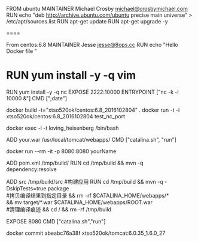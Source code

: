 FROM ubuntu
MAINTAINER Michael Crosby <michael@crosbymichael.com>
RUN echo "deb http://archive.ubuntu.com/ubuntu precise main universe" > /etc/apt/sources.list
RUN apt-get update
RUN apt-get upgrade -y


====

From centos:6.8
MAINTAINER Jesse <jesse@8ops.cc>
RUN echo "Hello Docker file "
# RUN yum install -y -q vim
RUN yum install -y -q nc
EXPOSE 2222:10000
ENTRYPOINT ["nc -k -l 10000 &"]
CMD [";date"]

docker build -t="xtso520ok/centos:6.8_2016102804" .
docker run -t -i xtso520ok/centos:6.8_2016102804 test_nc_port


docker exec -i -t loving_heisenberg /bin/bash


ADD your.war /usr/local/tomcat/webapps/
CMD ["catalina.sh", "run"]

docker run --rm -it -p 8080:8080 yourName


ADD pom.xml /tmp/build/
RUN cd /tmp/build && mvn -q dependency:resolve

ADD src /tmp/build/src
        #构建应用
RUN cd /tmp/build && mvn -q -DskipTests=true package \
        #拷贝编译结果到指定目录
        && rm -rf $CATALINA_HOME/webapps/* \
        && mv target/*.war $CATALINA_HOME/webapps/ROOT.war \
        #清理编译痕迹
        && cd / && rm -rf /tmp/build

EXPOSE 8080
CMD ["catalina.sh","run"]



docker commit abeabc76a38f xtso520ok/tomcat:6.0.35_1.6.0_27











